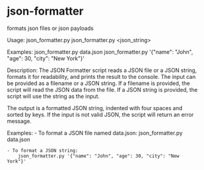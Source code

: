 # json-formatter
formats json files or json payloads

Usage:
  json_formatter.py <filename>
  json_formatter.py <json_string>

Examples:
  json_formatter.py data.json
  json_formatter.py '{"name": "John", "age": 30, "city": "New York"}'

Description:
  The JSON Formatter script reads a JSON file or a JSON string, formats it for
  readability, and prints the result to the console. The input can be provided
  as a filename or a JSON string. If a filename is provided, the script will
  read the JSON data from the file. If a JSON string is provided, the script
  will use the string as the input.

  The output is a formatted JSON string, indented with four spaces and sorted
  by keys. If the input is not valid JSON, the script will return an error
  message.

  Examples:
    - To format a JSON file named data.json:
        json_formatter.py data.json

    - To format a JSON string:
        json_formatter.py '{"name": "John", "age": 30, "city": "New York"}'
